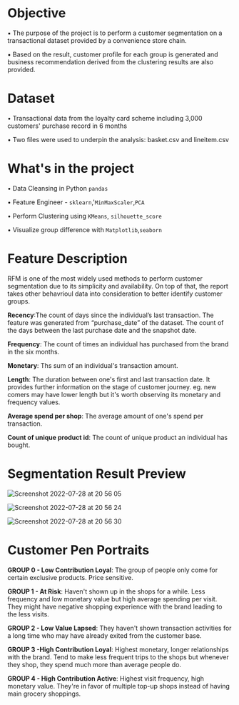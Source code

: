 
# Objective
▪︎ The purpose of the project is to perform a customer segmentation on a transactional dataset provided by a convenience store chain.

▪︎ Based on the result, customer profile for each group is generated and business recommendation derived from the clustering results are also provided.



# Dataset
• Transactional data from the loyalty card scheme including 3,000 customers' purchase record in 6 months

• Two files were used to underpin the analysis: basket.csv and lineitem.csv
 
 
 # What's in the project
 • Data Cleansing in Python `pandas`
  
 • Feature Engineer - `sklearn`,'`MinMaxScaler`,`PCA`
 
 • Perform Clustering using `KMeans`, `silhouette_score`
 
 • Visualize group difference with `Matplotlib`,`seaborn`
 
 
 
 # Feature Description
 RFM is one of the most widely used methods to perform customer segmentation due to its simplicity and availability.
 On top of that, the report takes other behavrioul data into consideration to better identify customer groups.
 
 
 **Recency**:The count of days since the individual’s last transaction. The feature was generated from “purchase_date” of the dataset.
 The count of the days between the last purchase date and the snapshot date.

 **Frequency**: The count of times an individual has purchased from the brand in the six months.
 
 **Monetary**: Ths sum of an individual's transaction amount.
 
 **Length**: The duration between one's first and last transaction date. It provides further information on the stage of customer journey.
 eg. new comers may have lower length but it's worth observing its monetary and frequency values.
 
 **Average spend per shop**: The average amount of one's spend per transaction.
 
 **Count of unique product id**: The count of unique product an individual has bought.
 
 
# Segmentation Result Preview 
![Screenshot 2022-07-28 at 20 56 05](https://user-images.githubusercontent.com/96019377/181626088-628caf6f-b604-4497-abeb-53ad1511ed4b.png)


![Screenshot 2022-07-28 at 20 56 24](https://user-images.githubusercontent.com/96019377/181626136-1bf3d861-1ed6-43e6-913e-931e89f69365.png)


![Screenshot 2022-07-28 at 20 56 30](https://user-images.githubusercontent.com/96019377/181626147-3ecc879f-2ad1-4e6f-9c81-0206374cdd9e.png)



# Customer Pen Portraits
**GROUP 0 - Low Contribution Loyal**: The group of people only come for certain exclusive products. Price sensitive. 

**GROUP 1 - At Risk**: Haven't shown up in the shops for a while. Less frequency and low monetary value but high average spending per visit.
They might have negative shopping experience with the brand leading to the less visits.

**GROUP 2 - Low Value Lapsed**: They haven't shown transaction activities for a long time who may have already exited from the customer base.

**GROUP 3 -High Contribution Loyal**: Highest monetary, longer relationships with the brand.
Tend to make less frequent trips to the shops but whenever they shop, they spend much more than average people do.


**GROUP 4 - High Contribution Active**: Highest visit frequency, high monetary value. They're in favor of multiple top-up shops instead of having main grocery shoppings.



 
 
 
 
 
 




